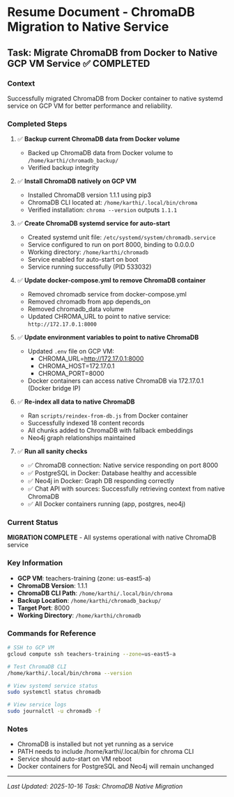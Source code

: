 # Resume Document - ChromaDB Migration to Native Service

## Task: Migrate ChromaDB from Docker to Native GCP VM Service ✅ COMPLETED

### Context
Successfully migrated ChromaDB from Docker container to native systemd service on GCP VM for better performance and reliability.

### Completed Steps
1. ✅ **Backup current ChromaDB data from Docker volume**
   - Backed up ChromaDB data from Docker volume to `/home/karthi/chromadb_backup/`
   - Verified backup integrity

2. ✅ **Install ChromaDB natively on GCP VM**
   - Installed ChromaDB version 1.1.1 using pip3
   - ChromaDB CLI located at: `/home/karthi/.local/bin/chroma`
   - Verified installation: `chroma --version` outputs `1.1.1`

3. ✅ **Create ChromaDB systemd service for auto-start**
   - Created systemd unit file: `/etc/systemd/system/chromadb.service`
   - Service configured to run on port 8000, binding to 0.0.0.0
   - Working directory: `/home/karthi/chromadb`
   - Service enabled for auto-start on boot
   - Service running successfully (PID 533032)

4. ✅ **Update docker-compose.yml to remove ChromaDB container**
   - Removed chromadb service from docker-compose.yml
   - Removed chromadb from app depends_on
   - Removed chromadb_data volume
   - Updated CHROMA_URL to point to native service: `http://172.17.0.1:8000`

5. ✅ **Update environment variables to point to native ChromaDB**
   - Updated `.env` file on GCP VM:
     - CHROMA_URL=http://172.17.0.1:8000
     - CHROMA_HOST=172.17.0.1
     - CHROMA_PORT=8000
   - Docker containers can access native ChromaDB via 172.17.0.1 (Docker bridge IP)

6. ✅ **Re-index all data to native ChromaDB**
   - Ran `scripts/reindex-from-db.js` from Docker container
   - Successfully indexed 18 content records
   - All chunks added to ChromaDB with fallback embeddings
   - Neo4j graph relationships maintained

7. ✅ **Run all sanity checks**
   - ✅ ChromaDB connection: Native service responding on port 8000
   - ✅ PostgreSQL in Docker: Database healthy and accessible
   - ✅ Neo4j in Docker: Graph DB responding correctly
   - ✅ Chat API with sources: Successfully retrieving context from native ChromaDB
   - ✅ All Docker containers running (app, postgres, neo4j)

### Current Status
**MIGRATION COMPLETE** - All systems operational with native ChromaDB service

### Key Information
- **GCP VM**: teachers-training (zone: us-east5-a)
- **ChromaDB Version**: 1.1.1
- **ChromaDB CLI Path**: `/home/karthi/.local/bin/chroma`
- **Backup Location**: `/home/karthi/chromadb_backup/`
- **Target Port**: 8000
- **Working Directory**: `/home/karthi/chromadb`

### Commands for Reference
```bash
# SSH to GCP VM
gcloud compute ssh teachers-training --zone=us-east5-a

# Test ChromaDB CLI
/home/karthi/.local/bin/chroma --version

# View systemd service status
sudo systemctl status chromadb

# View service logs
sudo journalctl -u chromadb -f
```

### Notes
- ChromaDB is installed but not yet running as a service
- PATH needs to include /home/karthi/.local/bin for chroma CLI
- Service should auto-start on VM reboot
- Docker containers for PostgreSQL and Neo4j will remain unchanged

---
*Last Updated: 2025-10-16*
*Task: ChromaDB Native Migration*
